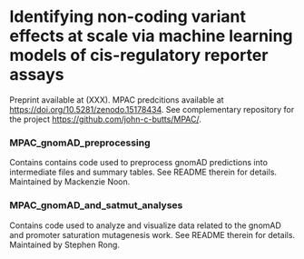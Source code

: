 # Identifying non-coding variant effects at scale via machine learning models of cis-regulatory reporter assays

Preprint available at (XXX). MPAC predcitions available at https://doi.org/10.5281/zenodo.15178434. See complementary repository for the project https://github.com/john-c-butts/MPAC/.

### MPAC_gnomAD_preprocessing
Contains contains code used to preprocess gnomAD predictions into intermediate files and summary tables. See README therein for details. Maintained by Mackenzie Noon.

### MPAC_gnomAD_and_satmut_analyses
Contains code used to analyze and visualize data related to the gnomAD and promoter saturation mutagenesis work. See README therein for details. Maintained by Stephen Rong.
